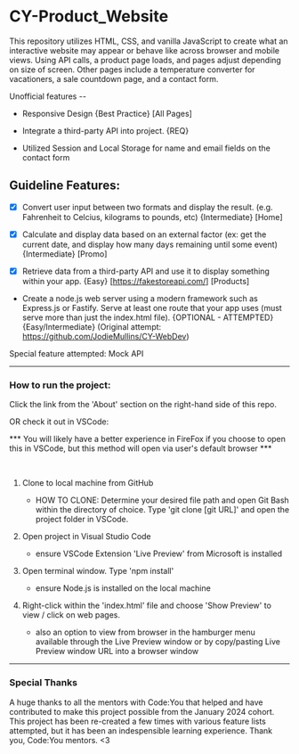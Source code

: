 # CY-Product_Website

This repository utilizes HTML, CSS, and vanilla JavaScript to create what an interactive website may appear or behave like across browser and mobile views. Using API calls, a product page loads, and pages adjust depending on size of screen. Other pages include a temperature converter for vacationers, a sale countdown page, and a contact form.

Unofficial features --

- Responsive Design {Best Practice} [All Pages]

- Integrate a third-party API into project. {REQ}

- Utilized Session and Local Storage for name and email fields on the contact form





## Guideline Features: 

- [x] Convert user input between two formats and display the result. (e.g. Fahrenheit to Celcius, kilograms to pounds, etc) {Intermediate} [Home]

- [x] Calculate and display data based on an external factor (ex: get the current date, and display how many days remaining until some event) {Intermediate} [Promo]

- [x] Retrieve data from a third-party API and use it to display something within your app. {Easy} [https://fakestoreapi.com/] [Products]

- Create a node.js web server using a modern framework such as Express.js or Fastify.  Serve at least one route that your app uses (must serve more than just the index.html file). {OPTIONAL - ATTEMPTED} {Easy/Intermediate} (Original attempt: https://github.com/JodieMullins/CY-WebDev)


Special feature attempted: Mock API 

----------------------------------------------------------------------------------------

### How to run the project:

Click the link from the 'About' section on the right-hand side of this repo.

OR check it out in VSCode: 

*** You will likely have a better experience in FireFox if you choose to open this in VSCode, but this method will open via user's default browser ***

<br> 

1. Clone to local machine from GitHub
    - HOW TO CLONE: Determine your desired file path and open Git Bash within the directory of choice. Type 'git clone [git URL]' and open the project folder in VSCode.

2. Open project in Visual Studio Code
    - ensure VSCode Extension 'Live Preview' from Microsoft is installed

3. Open terminal window. Type 'npm install'
    - ensure Node.js is installed on the local machine

4. Right-click within the 'index.html' file and choose 'Show Preview' to view / click on web pages. 
    - also an option to view from browser in the hamburger menu available through the Live Preview window or by copy/pasting Live Preview window URL into a browser window


-------------------------------------------------------------------------------------------

### Special Thanks

A huge thanks to all the mentors with Code:You that helped and have contributed to make this project possible from the January 2024 cohort. This project has been re-created a few times with various feature lists attempted, but it has been an indespensible learning experience. Thank you, Code:You mentors. <3 



